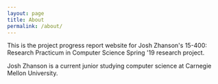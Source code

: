 ```yaml
---
layout: page
title: About
permalink: /about/
---
```


This is the project progress report website for Josh Zhanson's 15-400: Research Practicum in Computer Science Spring '19 research project.


Josh Zhanson is a current junior studying computer science at Carnegie Mellon University.
